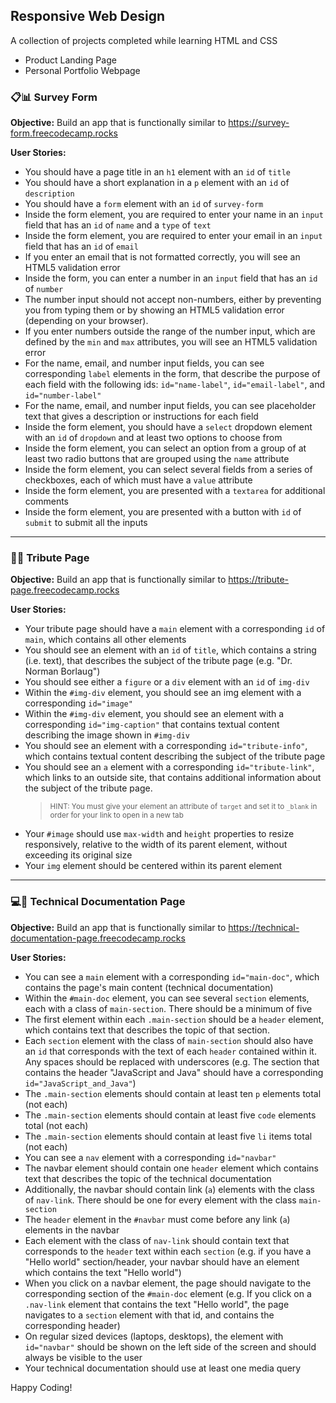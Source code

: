 ## Responsive Web Design

A collection of projects completed while learning HTML and CSS

  - Product Landing Page
  - Personal Portfolio Webpage

### :clipboard::bar_chart: Survey Form

**Objective:** Build an app that is functionally similar to https://survey-form.freecodecamp.rocks

**User Stories:**
  - You should have a page title in an `h1` element with an `id` of `title`
  - You should have a short explanation in a `p` element with an `id` of `description`
  - You should have a `form` element with an `id` of `survey-form`
  - Inside the form element, you are required to enter your name in an `input` field that has an `id` of `name` and a `type` of `text`
  - Inside the form element, you are required to enter your email in an `input` field that has an `id` of `email`
  - If you enter an email that is not formatted correctly, you will see an HTML5 validation error
  - Inside the form, you can enter a number in an `input` field that has an `id` of `number`
  - The number input should not accept non-numbers, either by preventing you from typing them or by showing an HTML5 validation error (depending on your browser).
  - If you enter numbers outside the range of the number input, which are defined by the `min` and `max` attributes, you will see an HTML5 validation error
  - For the name, email, and number input fields, you can see corresponding `label` elements in the form, that describe the purpose of each field with the following ids: `id="name-label"`, `id="email-label"`, and `id="number-label"`
  - For the name, email, and number input fields, you can see placeholder text that gives a description or instructions for each field
  - Inside the form element, you should have a `select` dropdown element with an `id` of `dropdown` and at least two options to choose from
  - Inside the form element, you can select an option from a group of at least two radio buttons that are grouped using the `name` attribute
  - Inside the form element, you can select several fields from a series of checkboxes, each of which must have a `value` attribute
  - Inside the form element, you are presented with a `textarea` for additional comments
  - Inside the form element, you are presented with a button with `id` of `submit` to submit all the inputs

---

### :saluting_face::bouquet: Tribute Page

**Objective:** Build an app that is functionally similar to https://tribute-page.freecodecamp.rocks

**User Stories:**
  - Your tribute page should have a `main` element with a corresponding `id` of `main`, which contains all other elements
  - You should see an element with an `id` of `title`, which contains a string (i.e. text), that describes the subject of the tribute page (e.g. "Dr. Norman Borlaug")
  - You should see either a `figure` or a `div` element with an `id` of `img-div`
  - Within the `#img-div` element, you should see an img element with a corresponding `id="image"`
  - Within the `#img-div` element, you should see an element with a corresponding `id="img-caption"` that contains textual content describing the image shown in `#img-div`
  - You should see an element with a corresponding `id="tribute-info"`, which contains textual content describing the subject of the tribute page
  - You should see an `a` element with a corresponding `id="tribute-link"`, which links to an outside site, that contains additional information about the subject of the tribute page.
      > <sub>HINT: You must give your element an attribute of `target` and set it to `_blank` in order for your link to open in a new tab</sub>
  - Your `#image` should use `max-width` and `height` properties to resize responsively, relative to the width of its parent element, without exceeding its original size
  - Your `img` element should be centered within its parent element

---

### :computer::page_facing_up: Technical Documentation Page

**Objective:** Build an app that is functionally similar to https://technical-documentation-page.freecodecamp.rocks

**User Stories:**
  - You can see a `main` element with a corresponding `id="main-doc"`, which contains the page's main content (technical documentation)
  - Within the `#main-doc` element, you can see several `section` elements, each with a class of `main-section`. There should be a minimum of five
  - The first element within each `.main-section` should be a `header` element, which contains text that describes the topic of that section.
  - Each `section` element with the class of `main-section` should also have an `id` that corresponds with the text of each `header` contained within it. Any spaces should be replaced with underscores (e.g. The section that contains the header "JavaScript and Java" should have a corresponding `id="JavaScript_and_Java"`)
  - The `.main-section` elements should contain at least ten `p` elements total (not each)
  - The `.main-section` elements should contain at least five `code` elements total (not each)
  - The `.main-section` elements should contain at least five `li` items total (not each)
  - You can see a `nav` element with a corresponding `id="navbar"`
  - The navbar element should contain one `header` element which contains text that describes the topic of the technical documentation
  - Additionally, the navbar should contain link (`a`) elements with the class of `nav-link`. There should be one for every element with the class `main-section`
  - The `header` element in the `#navbar` must come before any link (`a`) elements in the navbar
  - Each element with the class of `nav-link` should contain text that corresponds to the `header` text within each `section` (e.g. if you have a "Hello world" section/header, your navbar should have an element which contains the text "Hello world")
  - When you click on a navbar element, the page should navigate to the corresponding section of the `#main-doc` element (e.g. If you click on a `.nav-link` element that contains the text "Hello world", the page navigates to a `section` element with that id, and contains the corresponding header)
  - On regular sized devices (laptops, desktops), the element with `id="navbar"` should be shown on the left side of the screen and should always be visible to the user
  - Your technical documentation should use at least one media query

Happy Coding!
